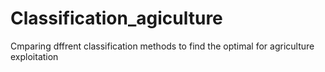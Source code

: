 # Classification_agiculture


Cmparing dffrent classification methods to find the optimal for agriculture exploitation 

